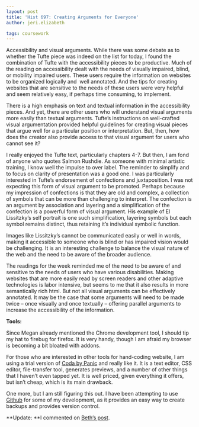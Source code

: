```yaml
---
layout: post
title: 'Hist 697: Creating Arguments for Everyone'
author: jeri.elizabeth

tags: coursework
---
```

Accessibility and visual arguments. While there was some debate as to whether the Tufte piece was indeed on the list for today, I found the combination of Tufte with the accessibility pieces to be productive. Much of the reading on accessibility dealt with the needs of visually impaired, blind, or mobility impaired users. These users require the information on websites to be organized logically and  well annotated. And the tips for creating websites that are sensitive to the needs of these users were very helpful and seem relatively easy, if perhaps time consuming, to implement.

There is a high emphasis on text and textual information in the accessibility pieces. And yet, there are other users who will understand visual arguments more easily than textual arguments. Tufte&#8217;s instructions on well-crafted visual argumentation provided helpful guidelines for creating visual pieces that argue well for a particular position or interpretation. But, then, how does the creator also provide access to that visual argument for users who cannot see it?

I really enjoyed the Tufte text, particularly chapters 4-7. But then, I am fond of anyone who quotes Salmon Rushdie. As someone with minimal artistic training, I know well the impulse to over label. The reminder to simplify and to focus on clarity of presentation was a good one. I was particularly interested in Tufte&#8217;s endorsement of confections and juxtaposition. I was not expecting this form of visual argument to be promoted. Perhaps because my impression of confections is that they are old and complex, a collection of symbols that can be more than challenging to interpret. The confection is an argument by association and layering and a simplification of the confection is a powerful form of visual argument. His example of El Lissitzky&#8217;s self portrait is one such simplification, layering symbols but each symbol remains distinct, thus retaining it&#8217;s individual symbolic function.

Images like Lissitzky&#8217;s cannot be communicated easily or well in words, making it accessible to someone who is blind or has impaired vision would be challenging. It is an interesting challenge to balance the visual nature of the web and the need to be aware of the broader audience.

The readings for the week reminded me of the need to be aware of and sensitive to the needs of users who have various disabilities. Making websites that are more easily read by screen readers and other adaptive technologies is labor intensive, but seems to me that it also results in more semantically rich html. But not all visual arguments can be effectively annotated. It may be the case that some arguments will need to be made twice &#8211; once visually and once textually &#8211; offering parallel arguments to increase the accessibility of the information.

**Tools:**

Since Megan already mentioned the Chrome development tool, I should tip my hat to firebug for firefox. It is very handy, though I am afraid my browser is becoming a bit bloated with addons.

For those who are interested in other tools for hand-coding website, I am using a trial version of [Coda by Panic][1] and really like it. It is a text editor, CSS editor, file-transfer tool, generates previews, and a number of other things that I haven&#8217;t even tapped yet. It is well priced, given everything it offers, but isn&#8217;t cheap, which is its main drawback.

One more, but I am still figuring this out. I have been attempting to use [Github][2] for some of my development, as it provides an easy way to create backups and provides version control.

**Update: **I commented on [Beth&#8217;s post][3].

&nbsp;

 [1]: http://www.panic.com/coda/ "Link to Coda by Panic, web development software"
 [2]: https://github.com/
 [3]: http://objectfiles.wordpress.com/2012/03/26/1910/#comment-43
